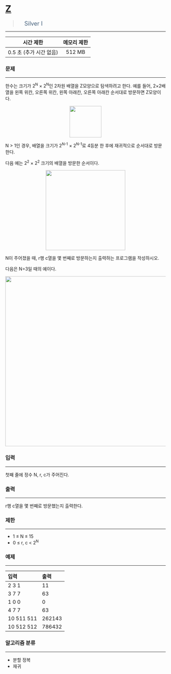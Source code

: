 # [Z](https://www.acmicpc.net/problem/1074)

> <img src="https://d2gd6pc034wcta.cloudfront.net/tier/10.svg" width="16" heigth="21" style = "vertical-align: middle;"/>&nbsp;<span style="font-size: 18px; color: #435f7a;">Silver I</span>

***

<div align="center">

|시간 제한|메모리 제한|
|:---:|:---:|
|0.5 초 (추가 시간 없음) |512 MB|

</div>

### 문제

***

한수는 크기가 2<sup>N</sup> × 2<sup>N</sup>인 2차원 배열을 Z모양으로 탐색하려고 한다. 예를 들어, 2×2배열을 왼쪽 위칸, 오른쪽 위칸, 왼쪽 아래칸, 오른쪽 아래칸 순서대로 방문하면 Z모양이다.

<div align="center"><img alt="" src="https://upload.acmicpc.net/21c73b56-5a91-43aa-b71f-9b74925c0adc/-/preview/" style="width: 100px; height: 99px;"/></div>

N &gt; 1인 경우, 배열을 크기가 2<sup>N-1</sup> × 2<sup>N-1</sup>로 4등분 한 후에 재귀적으로 순서대로 방문한다.

다음 예는 2<sup>2</sup> × 2<sup>2</sup> 크기의 배열을 방문한 순서이다.

<div align="center"><img alt="" src="https://upload.acmicpc.net/adc7cfae-e84d-4d5c-af8e-ee011f8fff8f/-/preview/" style="width: 250px; height: 252px;"/></div>

N이 주어졌을 때, r행 c열을 몇 번째로 방문하는지 출력하는 프로그램을 작성하시오.

다음은 N=3일 때의 예이다.

<div align="center"><img alt="" src="https://upload.acmicpc.net/d3e84bb7-9424-4764-ad3a-811e7fcbd53f/-/preview/" style="width: 533px; height: 535px;"/></div>

### 입력

***

첫째 줄에 정수 N, r, c가 주어진다.

### 출력

***

r행 c열을 몇 번째로 방문했는지 출력한다.

### 제한

***

* 1 ≤ N ≤ 15
* 0 ≤ r, c &lt; 2<sup>N</sup>

### 예제

***

|입력|출력|
|:---|:---|
|2 3 1|11|
|3 7 7|63|
|1 0 0|0|
|4 7 7|63|
|10 511 511|262143|
|10 512 512|786432|

### 알고리즘 분류

***

* 분할 정복
* 재귀

